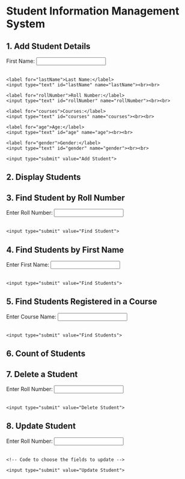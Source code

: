 <!DOCTYPE html>
<html>
<head>
  <title>Student Information Management System</title>
</head>
<body>
  <h1>Student Information Management System</h1>

  <h2>1. Add Student Details</h2>
  <form>
    <label for="firstName">First Name:</label>
    <input type="text" id="firstName" name="firstName"><br><br>

    <label for="lastName">Last Name:</label>
    <input type="text" id="lastName" name="lastName"><br><br>

    <label for="rollNumber">Roll Number:</label>
    <input type="text" id="rollNumber" name="rollNumber"><br><br>

    <label for="courses">Courses:</label>
    <input type="text" id="courses" name="courses"><br><br>

    <label for="age">Age:</label>
    <input type="text" id="age" name="age"><br><br>

    <label for="gender">Gender:</label>
    <input type="text" id="gender" name="gender"><br><br>

    <input type="submit" value="Add Student">
  </form>

  <h2>2. Display Students</h2>
  <!-- Code to display the list of students -->

  <h2>3. Find Student by Roll Number</h2>
  <form>
    <label for="searchRollNumber">Enter Roll Number:</label>
    <input type="text" id="searchRollNumber" name="searchRollNumber"><br><br>

    <input type="submit" value="Find Student">
  </form>

  <h2>4. Find Students by First Name</h2>
  <form>
    <label for="searchFirstName">Enter First Name:</label>
    <input type="text" id="searchFirstName" name="searchFirstName"><br><br>

    <input type="submit" value="Find Students">
  </form>

  <h2>5. Find Students Registered in a Course</h2>
  <form>
    <label for="searchCourse">Enter Course Name:</label>
    <input type="text" id="searchCourse" name="searchCourse"><br><br>

    <input type="submit" value="Find Students">
  </form>

  <h2>6. Count of Students</h2>
  <!-- Code to display the total number of students -->

  <h2>7. Delete a Student</h2>
  <form>
    <label for="deleteRollNumber">Enter Roll Number:</label>
    <input type="text" id="deleteRollNumber" name="deleteRollNumber"><br><br>

    <input type="submit" value="Delete Student">
  </form>

  <h2>8. Update Student</h2>
  <form>
    <label for="updateRollNumber">Enter Roll Number:</label>
    <input type="text" id="updateRollNumber" name="updateRollNumber"><br><br>

    <!-- Code to choose the fields to update -->

    <input type="submit" value="Update Student">
  </form>

</body>
</html>
